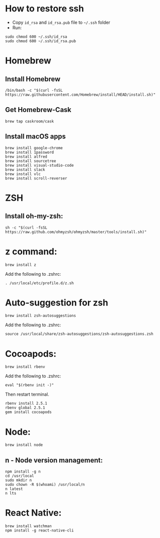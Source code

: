 # How to restore ssh
- Copy `id_rsa` and `id_rsa.pub` file to `~/.ssh` folder
- Run:
```
sudo chmod 600 ~/.ssh/id_rsa
sudo chmod 600 ~/.ssh/id_rsa.pub
```

# Homebrew
## Install Homebrew
```
/bin/bash -c "$(curl -fsSL https://raw.githubusercontent.com/Homebrew/install/HEAD/install.sh)"
```

## Get Homebrew-Cask
```
brew tap caskroom/cask
```

## Install macOS apps
```
brew install google-chrome
brew install 1password
brew install alfred
brew install sourcetree
brew install visual-studio-code
brew install slack
brew install vlc
brew install scroll-reverser
```

# ZSH
## Install oh-my-zsh:
```
sh -c "$(curl -fsSL https://raw.github.com/ohmyzsh/ohmyzsh/master/tools/install.sh)"
```

# z command:
```
brew install z
```

Add the following to .zshrc:
```
. /usr/local/etc/profile.d/z.sh
```
# Auto-suggestion for zsh
```
brew install zsh-autosuggestions
```

Add the following to .zshrc:
```
source /usr/local/share/zsh-autosuggestions/zsh-autosuggestions.zsh
```
# Cocoapods:
```
brew install rbenv
```

Add the following to .zshrc:
```
eval "$(rbenv init -)"
```

Then restart terminal.
```
rbenv install 2.5.1
rbenv global 2.5.1
gem install cocoapods
```

# Node:
```
brew install node
```

## n - Node version management:
```
npm install -g n
cd /usr/local
sudo mkdir n
sudo chown -R $(whoami) /usr/local/n
n latest
n lts
```

# React Native:
```
brew install watchman
npm install -g react-native-cli
```
